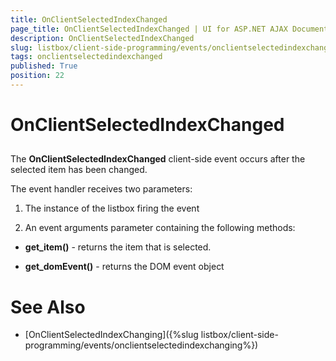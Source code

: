 ```yaml
---
title: OnClientSelectedIndexChanged
page_title: OnClientSelectedIndexChanged | UI for ASP.NET AJAX Documentation
description: OnClientSelectedIndexChanged
slug: listbox/client-side-programming/events/onclientselectedindexchanged
tags: onclientselectedindexchanged
published: True
position: 22
---
```


# OnClientSelectedIndexChanged



## 

The __OnClientSelectedIndexChanged__ client-side event occurs after the selected item has been changed.

The event handler receives two parameters:

1. The instance of the listbox firing the event

2. An event arguments parameter containing the following methods:

* __get_item()__ - returns the item that is selected.

* __get_domEvent()__ - returns the DOM event object

# See Also

 * [OnClientSelectedIndexChanging]({%slug listbox/client-side-programming/events/onclientselectedindexchanging%})
